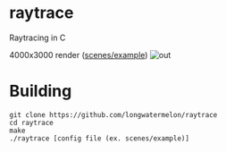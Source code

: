 # raytrace
Raytracing in C

4000x3000 render ([scenes/example](https://github.com/longwatermelon/raytrace/blob/master/scenes/example))
![out](https://user-images.githubusercontent.com/73869536/161411357-33d7449a-2132-4076-9327-7da3f1c8ba93.png)

# Building
```
git clone https://github.com/longwatermelon/raytrace
cd raytrace
make
./raytrace [config file (ex. scenes/example)]
```
